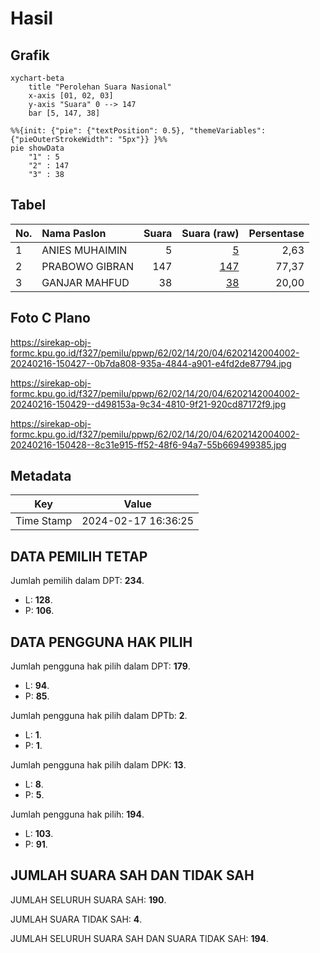 # Hasil

## Grafik

```mermaid
xychart-beta
    title "Perolehan Suara Nasional"
    x-axis [01, 02, 03]
    y-axis "Suara" 0 --> 147
    bar [5, 147, 38]
```

```mermaid
%%{init: {"pie": {"textPosition": 0.5}, "themeVariables": {"pieOuterStrokeWidth": "5px"}} }%%
pie showData
    "1" : 5
    "2" : 147
    "3" : 38
```

## Tabel

| No. | Nama Paslon    | Suara | Suara (raw) | Persentase |
|:--- |:-------------- | -----:| -----------:| ----------:|
| 1   | ANIES MUHAIMIN | 5     | [5][p-1]    | 2,63       |
| 2   | PRABOWO GIBRAN | 147   | [147][p-2]  | 77,37      |
| 3   | GANJAR MAHFUD  | 38    | [38][p-3]   | 20,00      |


[p-1]: https://github.com/gigit-pemilu/pemilu-2024/blob/main/pilpres/hitung-suara/sub/62-kalimantan-tengah/sub/02-kotawaringin-timur/sub/14-telawang/sub/2004-kenyala/sub/002-tps/sub/paslon-1.txt
[p-2]: https://github.com/gigit-pemilu/pemilu-2024/blob/main/pilpres/hitung-suara/sub/62-kalimantan-tengah/sub/02-kotawaringin-timur/sub/14-telawang/sub/2004-kenyala/sub/002-tps/sub/paslon-2.txt
[p-3]: https://github.com/gigit-pemilu/pemilu-2024/blob/main/pilpres/hitung-suara/sub/62-kalimantan-tengah/sub/02-kotawaringin-timur/sub/14-telawang/sub/2004-kenyala/sub/002-tps/sub/paslon-3.txt

## Foto C Plano

https://sirekap-obj-formc.kpu.go.id/f327/pemilu/ppwp/62/02/14/20/04/6202142004002-20240216-150427--0b7da808-935a-4844-a901-e4fd2de87794.jpg

https://sirekap-obj-formc.kpu.go.id/f327/pemilu/ppwp/62/02/14/20/04/6202142004002-20240216-150429--d498153a-9c34-4810-9f21-920cd87172f9.jpg

https://sirekap-obj-formc.kpu.go.id/f327/pemilu/ppwp/62/02/14/20/04/6202142004002-20240216-150428--8c31e915-ff52-48f6-94a7-55b669499385.jpg


## Metadata

| Key        | Value               |
| ---------- | ------------------- |
| Time Stamp | 2024-02-17 16:36:25 |


## DATA PEMILIH TETAP

Jumlah pemilih dalam DPT: **234**.
 * L: **128**.
 * P: **106**.

## DATA PENGGUNA HAK PILIH

Jumlah pengguna hak pilih dalam DPT: **179**.
 * L: **94**.
 * P: **85**.

Jumlah pengguna hak pilih dalam DPTb: **2**.
 * L: **1**.
 * P: **1**.

Jumlah pengguna hak pilih dalam DPK: **13**.
 * L: **8**.
 * P: **5**.

Jumlah pengguna hak pilih: **194**.
 * L: **103**.
 * P: **91**.

## JUMLAH SUARA SAH DAN TIDAK SAH

JUMLAH SELURUH SUARA SAH: **190**.

JUMLAH SUARA TIDAK SAH: **4**.

JUMLAH SELURUH SUARA SAH DAN SUARA TIDAK SAH: **194**.


